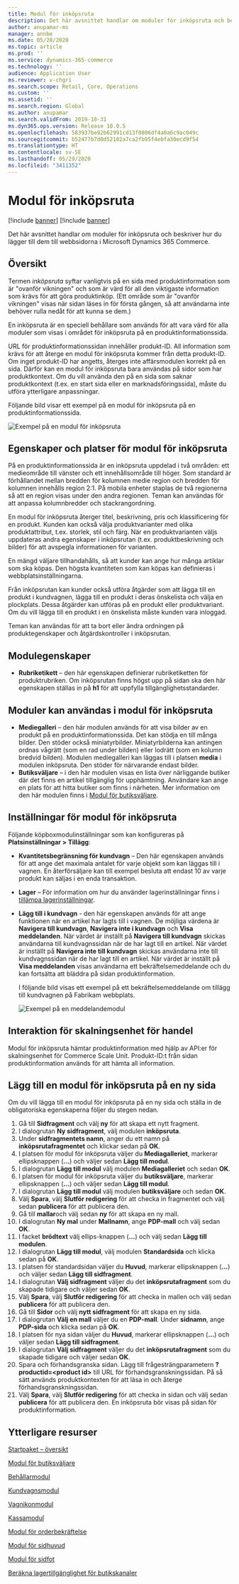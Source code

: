 ```yaml
---
title: Modul för inköpsruta
description: Det här avsnittet handlar om moduler för inköpsruta och beskriver hur du lägger till dem till webbsidorna i Microsoft Dynamics 365 Commerce.
author: anupamar-ms
manager: annbe
ms.date: 05/28/2020
ms.topic: article
ms.prod: ''
ms.service: dynamics-365-commerce
ms.technology: ''
audience: Application User
ms.reviewer: v-chgri
ms.search.scope: Retail, Core, Operations
ms.custom: ''
ms.assetid: ''
ms.search.region: Global
ms.author: anupamar
ms.search.validFrom: 2019-10-31
ms.dyn365.ops.version: Release 10.0.5
ms.openlocfilehash: 583937be92b62991cd13f0806df4a0a6c9ac049c
ms.sourcegitcommit: b52477b7d0d52102a7ca2fb95f4ebfa30ecd9f54
ms.translationtype: HT
ms.contentlocale: sv-SE
ms.lasthandoff: 05/29/2020
ms.locfileid: "3411352"
---
```

# <a name="buy-box-module"></a>Modul för inköpsruta

[!include [banner](includes/preview-banner.md)]
[!include [banner](includes/banner.md)]

Det här avsnittet handlar om moduler för inköpsruta och beskriver hur du lägger till dem till webbsidorna i Microsoft Dynamics 365 Commerce.

## <a name="overview"></a>Översikt

Termen *inköpsruta* syftar vanligtvis på en sida med produktinformation som är "ovanför vikningen" och som är värd för all den viktigaste information som krävs för att göra produktinköp. (Ett område som är "ovanför vikningen" visas när sidan läses in för första gången, så att användarna inte behöver rulla nedåt för att kunna se dem.)

En inköpsruta är en speciell behållare som används för att vara värd för alla moduler som visas i området för inköpsruta på en produktinformationssida.

URL för produktinformationssidan innehåller produkt-ID. All information som krävs för att återge en modul för inköpsruta kommer från detta produkt-ID. Om inget produkt-ID har angetts, återges inte affärsmodulen korrekt på en sida. Därför kan en modul för inköpsruta bara användas på sidor som har produktkontext. Om du vill använda den på en sida som saknar produktkontext (t.ex. en start sida eller en marknadsföringssida), måste du utföra ytterligare anpassningar.

Följande bild visar ett exempel på en modul för inköpsruta på en produktinformationssida.

![Exempel på en modul för inköpsruta](./media/ecommerce-pdp-buybox.PNG)

## <a name="buy-box-module-properties-and-slots"></a>Egenskaper och platser för modul för inköpsruta 

På en produktinformationssida är en inköpsruta uppdelad i två områden: ett medieområde till vänster och ett innehållsområde till höger. Som standard är förhållandet mellan bredden för kolumnen medie region och bredden för kolumnen innehålls region 2:1. På mobila enheter staplas de två regionerna så att en region visas under den andra regionen. Teman kan användas för att anpassa kolumnbredder och stackrangordning.

En modul för inköpsruta återger titel, beskrivning, pris och klassificering för en produkt. Kunden kan också välja produktvarianter med olika produktattribut, t.ex. storlek, stil och färg. När en produktvarianten väljs uppdateras andra egenskaper i inköpsrutan (t.ex. produktbeskrivning och bilder) för att avspegla informationen för varianten. 

En mängd väljare tillhandahålls, så att kunder kan ange hur många artiklar som ska köpas. Den högsta kvantiteten som kan köpas kan definieras i webbplatsinställningarna.

Från inköpsrutan kan kunder också utföra åtgärder som att lägga till en produkt i kundvagnen, lägga till en produkt i deras önskelista och välja en plockplats. Dessa åtgärder kan utföras på en produkt eller produktvariant. Om du vill lägga till en produkt i en önskelista måste kunden vara inloggad.

Teman kan användas för att ta bort eller ändra ordningen på produktegenskaper och åtgärdskontroller i inköpsrutan. 

## <a name="module-properties"></a>Modulegenskaper

- **Rubriketikett** – den här egenskapen definierar rubriketiketten för produktrubriken. Om inköpsrutan finns högst upp på sidan ska den här egenskapen ställas in på **h1** för att uppfylla tillgänglighetsstandarder. 

## <a name="modules-that-can-be-used-in-a-buy-box-module"></a>Moduler kan användas i modul för inköpsruta

- **Mediegalleri** – den här modulen används för att visa bilder av en produkt på en produktinformationssida. Det kan stödja en till många bilder. Den stöder också miniatyrbilder. Miniatyrbilderna kan antingen ordnas vågrätt (som en rad under bilden) eller lodrätt (som en kolumn bredvid bilden). Modulen mediegalleri kan läggas till i platsen **media** i modulen inköpsruta. Den stöder för närvarande endast bilder. 
- **Butiksväljare** – i den här modulen visas en lista över närliggande butiker där det finns en artikel tillgänglig för upphämtning. Användare kan ange en plats för att hitta butiker som finns i närheten. Mer information om den här modulen finns i [Modul för butiksväljare](store-selector.md).

## <a name="buy-box-module-settings"></a>Inställningar för modul för inköpsruta

Följande köpboxmodulinställningar som kan konfigureras på **Platsinställningar \> Tillägg**:

- **Kvantitetsbegränsning för kundvagn** – Den här egenskapen används för att ange det maximala antalet för varje objekt som kan läggas till i vagnen. En återförsäljare kan till exempel besluta att endast 10 av varje produkt kan säljas i en enda transaktion.
- **Lager** – För information om hur du använder lagerinställningar finns i [tillämpa lagerinställningar](inventory-settings.md).
- **Lägg till i kundvagn** - den här egenskapen används för att ange funktionen när en artikel har lagts till i vagnen. De möjliga värdena är **Navigera till kundvagn**, **Navigera inte i kundvagn** och **Visa meddelanden**. När värdet är inställt på **Navigera till kundvagn** skickas användarna till kundvagnssidan när de har lagt till en artikel. När värdet är inställt på **Navigera inte till kundvagn** skickas användarna inte till kundvagnssidan när de har lagt till en artikel. När värdet är inställt på **Visa meddelanden** visas användarna ett bekräftelsemeddelande och du kan fortsätta att bläddra på sidan produktinformation. 

    I följande bild visas ett exempel på ett bekräftelsemeddelande om tillägg till kundvagnen på Fabrikam webbplats.

    ![Exempel på en meddelandemodul](./media/ecommerce-addtocart-notifications.PNG)

## <a name="commerce-scale-unit-interaction"></a>Interaktion för skalningsenhet för handel

Modul för inköpsruta hämtar produktinformation med hjälp av API:er för skalningsenhet för Commerce Scale Unit. Produkt-ID:t från sidan produktinformation används för att hämta all information.

## <a name="add-a-buy-box-module-to-a-page"></a>Lägg till en modul för inköpsruta på en ny sida

Om du vill lägga till en modul för inköpsruta på en ny sida och ställa in de obligatoriska egenskaperna följer du stegen nedan.

1. Gå till **Sidfragment** och välj **ny** för att skapa ett nytt fragment.
1. I dialogrutan **Ny sidfragment**, välj modulen **inköpsruta**.
1. Under **sidfragmentets namn**, anger du ett namn på **inköpsrutafragmentet** och klickar sedan på **OK**.
1. I platsen för modul för inköpsruta väljer du **Mediagalleriet**, markerar ellipsknappen (**...**) och väljer sedan **Lägg till modul**.
1. I dialogrutan **Lägg till modul** välj modulen **Mediagalleriet** och sedan **OK**.
1. I platsen för modul för inköpsruta väljer du **butiksväljare**, markerar ellipsknappen (**...**) och väljer sedan **Lägg till modul**.
1. I dialogrutan **Lägg till modul** välj modulen **butiksväljare** och sedan **OK**.
1. Välj **Spara**, välj **Slutför redigering** för att checka in fragmentet och välj sedan **publicera** för att publicera den.
1. Gå till **mallar**och välj sedan **ny** för att skapa en ny mall.
1. I dialogrutan **Ny mal** under **Mallnamn**, ange **PDP-mall** och välj sedan **OK**.
1. I facket **brödtext** välj ellips-knappen (**...**) och välj sedan **Lägg till modulen**.
1. I dialogrutan **Lägg till modul**, välj modulen **Standardsida** och klicka sedan på **OK**.
1. I platsen för standardsidan väljer du **Huvud**, markerar ellipsknappen (**...**) och väljer sedan **Lägg till sidfragment**.
1. I dialogrutan **Välj sidfragment** väljer du det **inköpsrutafragment** som du skapade tidigare och väljer sedan **OK**.
1. Välj **Spara**, välj **Slutför redigering** för att checka in mallen och välj sedan **publicera** för att publicera den.
1. Gå till **Sidor** och välj **nytt sidfragment** för att skapa en ny sida.
1. I dialogrutan **Välj en mall** väljer du en **PDP-mall**. Under **sidnamn**, ange **PDP-sida** och klicka sedan på **OK**.
1. I platsen för nya sidan väljer du **Huvud**, markerar ellipsknappen (**...**) och väljer sedan **Lägg till sidfragment**.
1. I dialogrutan **Välj sidfragment** väljer du det **inköpsrutafragment** som du skapade tidigare och väljer sedan **OK**.
1. Spara och förhandsgranska sidan. Lägg till frågesträngparametern **?productid=&lt;product id&gt;** till URL för förhandsgranskningssidan. På så sätt används produktkontexten för att läsa in och återge förhandsgranskningssidan.
1. Välj **Spara**, välj **Slutför redigering** för att checka in sidan och välj sedan **publicera** för att publicera den. En inköpsruta bör visas på sidan för produktinformation.

## <a name="additional-resources"></a>Ytterligare resurser

[Startpaket – översikt](starter-kit-overview.md)

[Modul för butiksväljare](store-selector.md)

[Behållarmodul](add-container-module.md)

[Kundvagnsmodul](add-cart-module.md)

[Vagnikonmodul](cart-icon-module.md)

[Kassamodul](add-checkout-module.md)

[Modul för orderbekräftelse](order-confirmation-module.md)

[Modul för sidhuvud](author-header-module.md)

[Modul för sidfot](author-footer-module.md)

[Beräkna lagertillgänglighet för butikskanaler](calculated-inventory-retail-channels.md)
